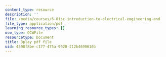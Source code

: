 ```yaml
---
content_type: resource
description: ''
file: /media/courses/6-01sc-introduction-to-electrical-engineering-and-computer-science-i-spring-2011/4598f8bec177475a9028212b4690610b_l0tUtVRhmDs.pdf
file_type: application/pdf
learning_resource_types: []
ocw_type: OCWFile
resourcetype: Document
title: 3play pdf file
uid: 4598f8be-c177-475a-9028-212b4690610b
---
```


